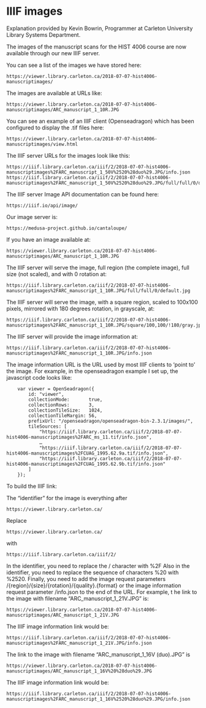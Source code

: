 # IIIF images
Explanation provided by Kevin Bowrin, Programmer at
Carleton University Library Systems Department.

The images of the manuscript scans for the HIST 4006 course are now available through our new IIIF server.

You can see a list of the images we have stored here:

    https://viewer.library.carleton.ca/2018-07-07-hist4006-manuscriptimages/

The images are available at URLs like:

    https://viewer.library.carleton.ca/2018-07-07-hist4006-manuscriptimages/ARC_manuscript_1_10R.JPG

You can see an example of an IIIF client (Openseadragon) which has been configured to display the .tif files here:

    https://viewer.library.carleton.ca/2018-07-07-hist4006-manuscriptimages/view.html

The IIIF server URLs for the images look like this:

    https://iiif.library.carleton.ca/iiif/2/2018-07-07-hist4006-manuscriptimages%2FARC_manuscript_1_50V%2520%28duo%29.JPG/info.json
    https://iiif.library.carleton.ca/iiif/2/2018-07-07-hist4006-manuscriptimages%2FARC_manuscript_1_50V%2520%28duo%29.JPG/full/full/0/default.jpg

The IIIF server Image API documentation can be found here:

    https://iiif.io/api/image/

Our image server is:

    https://medusa-project.github.io/cantaloupe/

If you have an image available at:

    https://viewer.library.carleton.ca/2018-07-07-hist4006-manuscriptimages/ARC_manuscript_1_10R.JPG

The IIIF server will serve the image, full region (the complete image), full size (not scaled), and with 0 rotation at:

    https://iiif.library.carleton.ca/iiif/2/2018-07-07-hist4006-manuscriptimages%2FARC_manuscript_1_10R.JPG/full/full/0/default.jpg

The IIIF server will serve the image, with a square region, scaled to 100x100 pixels, mirrored with 180 degrees rotation, in grayscale, at:

    https://iiif.library.carleton.ca/iiif/2/2018-07-07-hist4006-manuscriptimages%2FARC_manuscript_1_10R.JPG/square/100,100/!180/gray.jpg

The IIIF server will provide the image information at:

    https://iiif.library.carleton.ca/iiif/2/2018-07-07-hist4006-manuscriptimages%2FARC_manuscript_1_10R.JPG/info.json
The image information URL is the URL used by most IIIF clients to ‘point to’ the image. For example, in the openseadragon example I set up, the javascript code looks like:

        var viewer = OpenSeadragon({
            id: "viewer",
            collectionMode:       true,
            collectionRows:       3,
            collectionTileSize:   1024,
            collectionTileMargin: 56,
            prefixUrl: "/openseadragon/openseadragon-bin-2.3.1/images/",
            tileSources: [
                "https://iiif.library.carleton.ca/iiif/2/2018-07-07-hist4006-manuscriptimages%2FARC_ms_11.tif/info.json",
                …
                "https://iiif.library.carleton.ca/iiif/2/2018-07-07-hist4006-manuscriptimages%2FCUAG_1995.62.9a.tif/info.json",
                "https://iiif.library.carleton.ca/iiif/2/2018-07-07-hist4006-manuscriptimages%2FCUAG_1995.62.9b.tif/info.json"
            ]
        });

To build the IIIF link:

The “identifier” for the image is everything after

    https://viewer.library.carleton.ca/

Replace

    https://viewer.library.carleton.ca/

with

    https://iiif.library.carleton.ca/iiif/2/

In the identifier, you need to replace the / character with %2F
Also in the identifier, you need to replace the sequence of characters %20 with %2520.
Finally, you need to add the image request parameters /{region}/{size}/{rotation}/{quality}.{format} or the image information request parameter /info.json to the end of the URL. For example, t he link to the image with filename “ARC_manuscript_1_21V.JPG” is:

    https://viewer.library.carleton.ca/2018-07-07-hist4006-manuscriptimages/ARC_manuscript_1_21V.JPG

The IIIF image information link would be:

    https://iiif.library.carleton.ca/iiif/2/2018-07-07-hist4006-manuscriptimages%2FARC_manuscript_1_21V.JPG/info.json

The link to the image with filename “ARC_manuscript_1_16V (duo).JPG” is

    https://viewer.library.carleton.ca/2018-07-07-hist4006-manuscriptimages/ARC_manuscript_1_16V%20%28duo%29.JPG

The IIIF image information link would be:

    https://iiif.library.carleton.ca/iiif/2/2018-07-07-hist4006-manuscriptimages%2FARC_manuscript_1_16V%2520%28duo%29.JPG/info.json
